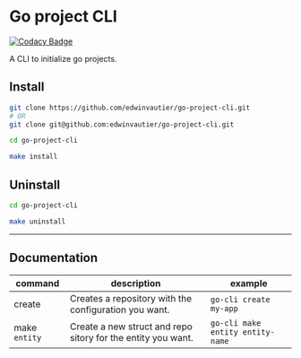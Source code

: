 # Go project CLI

[![Codacy Badge](https://api.codacy.com/project/badge/Grade/e7702b31c8da4367b4dd9a193a92dcd7)](https://app.codacy.com/manual/edwin.vautier/go-project-cli?utm_source=github.com&utm_medium=referral&utm_content=edwinvautier/go-project-cli&utm_campaign=Badge_Grade_Dashboard)

A CLI to initialize go projects.

## Install

```sh
git clone https://github.com/edwinvautier/go-project-cli.git
# OR
git clone git@github.com:edwinvautier/go-project-cli.git

cd go-project-cli

make install
```

## Uninstall

```sh
cd go-project-cli

make uninstall
```

* * *

## Documentation

| command       | description                                                 | example                          |
| ------------- | ----------------------------------------------------------- | -------------------------------- |
| create        | Creates a repository with the configuration you want.       | `go-cli create my-app`           |
| make `entity` | Create a new struct and repo  sitory for the entity you want. | `go-cli make entity entity-name` |
